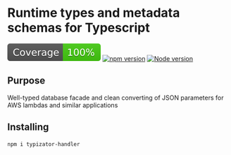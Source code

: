 # Runtime types and metadata schemas for Typescript 

![Coverage](./badges/coverage.svg) [![npm version](https://badge.fury.io/js/typizator-handler.svg)](https://badge.fury.io/js/typizator-handler) [![Node version](https://img.shields.io/node/v/typizator-handler.svg?style=flat)](https://nodejs.org/)

## Purpose

Well-typed database facade and clean converting of JSON parameters for AWS lambdas and similar applications

## Installing

```Bash
npm i typizator-handler
```
